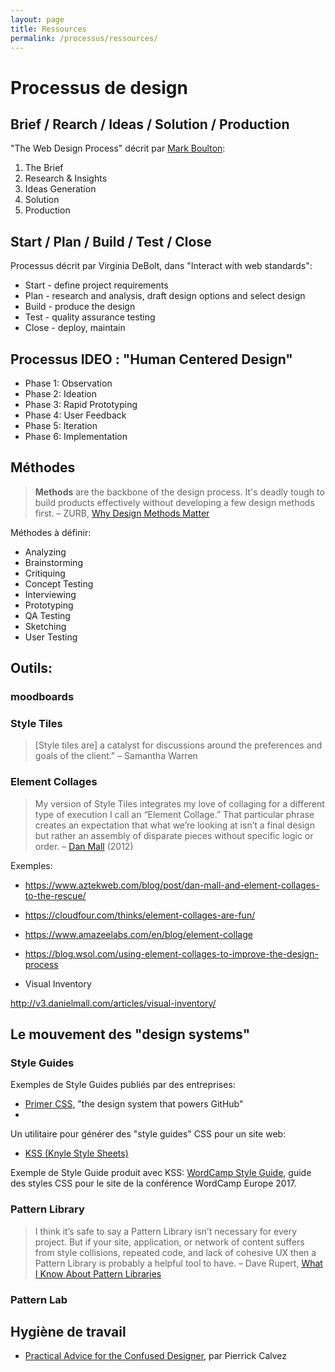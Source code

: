 ```yaml
---
layout: page
title: Ressources
permalink: /processus/ressources/
---
```


# Processus de design

## Brief / Rearch / Ideas / Solution / Production 

"The Web Design Process" décrit par [Mark Boulton](http://www.designingfortheweb.co.uk/part2/part2_chapter6.php):

1. The Brief
2. Research & Insights
3. Ideas Generation
4. Solution
5. Production


## Start / Plan / Build / Test / Close

Processus décrit par Virginia DeBolt, dans "Interact with web standards":

* Start - define project requirements
* Plan - research and analysis, draft design options and select design
* Build - produce the design
* Test - quality assurance testing
* Close - deploy, maintain

## Processus IDEO : "Human Centered Design"

* Phase 1: Observation
* Phase 2: Ideation
* Phase 3: Rapid Prototyping
* Phase 4: User Feedback
* Phase 5: Iteration
* Phase 6: Implementation

## Méthodes

> **Methods** are the backbone of the design process. It's deadly tough to build products effectively without developing a few design methods first. – ZURB, [Why Design Methods Matter](https://zurb.com/blog/why-design-methods-matter)

Méthodes à définir:

- Analyzing
- Brainstorming
- Critiquing
- Concept Testing
- Interviewing
- Prototyping
- QA Testing
- Sketching
- User Testing

## Outils:

### moodboards

### Style Tiles 

> [Style tiles are] a catalyst for discussions around the preferences and goals of the client." – Samantha Warren

### Element Collages

> My version of Style Tiles integrates my love of collaging for a different type of execution I call an “Element Collage.” That particular phrase creates an expectation that what we’re looking at isn’t a final design but rather an assembly of disparate pieces without specific logic or order. – [Dan Mall](http://v3.danielmall.com/articles/rif-element-collages/) (2012)

Exemples:

- https://www.aztekweb.com/blog/post/dan-mall-and-element-collages-to-the-rescue/
- https://cloudfour.com/thinks/element-collages-are-fun/
- https://www.amazeelabs.com/en/blog/element-collage
- https://blog.wsol.com/using-element-collages-to-improve-the-design-process

- Visual Inventory

http://v3.danielmall.com/articles/visual-inventory/

## Le mouvement des "design systems"

### Style Guides

Exemples de Style Guides publiés par des entreprises:

- [Primer CSS](http://primercss.io/), "the design system that powers GitHub"
- 

Un utilitaire pour générer des "style guides" CSS pour un site web:

- [KSS (Knyle Style Sheets)](http://warpspire.com/kss/)

Exemple de Style Guide produit avec KSS: [WordCamp Style Guide](https://lucijanblagonic.github.io/wceu-2017/styleguide/), guide des styles CSS pour le site de la conférence WordCamp Europe 2017.


### Pattern Library

> I think it’s safe to say a Pattern Library isn’t necessary for every project. But if your site, application, or network of content suffers from style collisions, repeated code, and lack of cohesive UX then a Pattern Library is probably a helpful tool to have. – Dave Rupert, [What I Know About Pattern Libraries](https://daverupert.com/2017/06/what-i-know-about-pattern-libraries/)

### Pattern Lab

## Hygiène de travail

- [Practical Advice for the Confused Designer](http://pierrickcalvez.com/journal/practical-advice-for-the-confused-designer), par Pierrick Calvez
